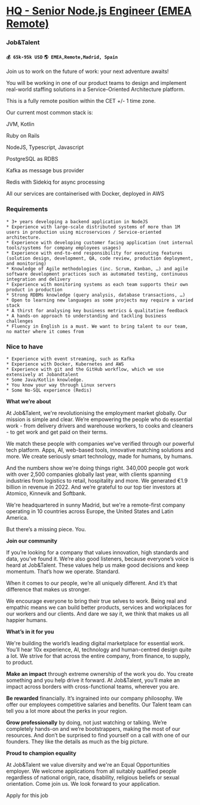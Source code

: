 # [HQ - Senior Node.js Engineer (EMEA Remote)](https://www.remotewlb.com/apply/hq-senior-node-js-engineer-emea-remote)  
### Job&Talent  
#### `💰 65k-95k USD` `🌎 EMEA,Remote,Madrid, Spain`  

Join us to work on the future of work: your next adventure awaits!

  

You will be working in one of our product teams to design and implement real-world staffing solutions in a Service-Oriented Architecture platform.

  

This is a fully remote position within the CET +/- 1 time zone.

  

Our current most common stack is:

JVM, Kotlin

Ruby on Rails

NodeJS, Typescript, Javascript

PostgreSQL as RDBS

Kafka as message bus provider

Redis with Sidekiq for async processing

All our services are containerised with Docker, deployed in AWS

### Requirements

    * 3+ years developing a backend application in NodeJS 
    * Experience with large-scale distributed systems of more than 1M users in production using microservices / Service-oriented architecture.
    * Experience with developing customer facing application (not internal tools/systems for company employees usages)
    * Experience with end-to-end responsibility for executing features (solution design, development, QA, code review, production deployment, and monitoring)
    * Knowledge of Agile methodologies (inc. Scrum, Kanban, …) and agile software development practices such as automated testing, continuous integration and delivery
    * Experience with monitoring systems as each team supports their own product in production
    * Strong RDBMs knowledge (query analysis, database transactions, …)
    * Open to learning new languages as some projects may require a varied stack
    * A thirst for analysing key business metrics & qualitative feedback
    * A hands-on approach to understanding and tackling business challenges
    * Fluency in English is a must. We want to bring talent to our team, no matter where it comes from

### Nice to have

    * Experience with event streaming, such as Kafka
    * Experience with Docker, Kubernetes and AWS
    * Experience with git and the GitHub workflow, which we use extensively at Jobandtalent
    * Some Java/Kotlin knowledge.
    * You know your way through Linux servers
    * Some No-SQL experience (Redis)

 **What we’re about**

At Job&Talent, we're revolutionising the employment market globally. Our mission is simple and clear. We’re empowering the people who do essential work - from delivery drivers and warehouse workers, to cooks and cleaners - to get work and get paid on their terms.

  

We match these people with companies we’ve verified through our powerful tech platform. Apps, AI, web-based tools, innovative matching solutions and more. We create seriously smart technology, made for humans, by humans.

And the numbers show we're doing things right. 340,000 people got work with over 2,500 companies globally last year, with clients spanning industries from logistics to retail, hospitality and more. We generated €1.9 billion in revenue in 2022. And we’re grateful to our top tier investors at Atomico, Kinnevik and Softbank.

  

We're headquartered in sunny Madrid, but we're a remote-first company operating in 10 countries across Europe, the United States and Latin America.

  

But there’s a missing piece. You.

  

 **Join our community**

If you’re looking for a company that values innovation, high standards and data, you’ve found it. We’re also good listeners, because everyone’s voice is heard at Job&Talent. These values help us make good decisions and keep momentum. That’s how we operate. Standard.

  

When it comes to our people, we’re all uniquely different. And it’s that difference that makes us stronger.

  

We encourage everyone to bring their true selves to work. Being real and empathic means we can build better products, services and workplaces for our workers and our clients. And dare we say it, we think that makes us all happier humans.

  

 **What’s in it for you**

We're building the world’s leading digital marketplace for essential work. You’ll hear 10x experience, AI, technology and human-centred design quite a lot. We strive for that across the entire company, from finance, to supply, to product.

  

 **Make an impact** through extreme ownership of the work you do. You create something and you help drive it forward. At Job&Talent, you’ll make an impact across borders with cross-functional teams, wherever you are.

  

 **Be rewarded** financially. It’s ingrained into our company philosophy. We offer our employees competitive salaries and benefits. Our Talent team can tell you a lot more about the perks in your region.

  

 **Grow professionally** by doing, not just watching or talking. We’re completely hands-on and we’re bootstrappers, making the most of our resources. And don’t be surprised to find yourself on a call with one of our founders. They like the details as much as the big picture.

  

 **Proud to champion equality**

At Job&Talent we value diversity and we're an Equal Opportunities employer. We welcome applications from all suitably qualified people regardless of national origin, race, disability, religious beliefs or sexual orientation. Come join us. We look forward to your application.

Apply for this job

